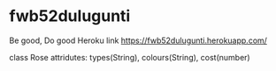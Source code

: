 # fwb52dulugunti
Be good, Do good
Heroku link https://fwb52dulugunti.herokuapp.com/

class Rose attridutes: types(String), colours(String), cost(number)
